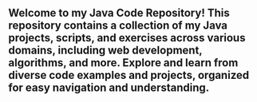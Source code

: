 ## Welcome to my Java Code Repository! This repository contains a collection of my Java projects, scripts, and exercises across various domains, including web development, algorithms, and more. Explore and learn from diverse code examples and projects, organized for easy navigation and understanding.
